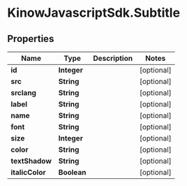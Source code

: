 # KinowJavascriptSdk.Subtitle

## Properties
Name | Type | Description | Notes
------------ | ------------- | ------------- | -------------
**id** | **Integer** |  | [optional] 
**src** | **String** |  | [optional] 
**srclang** | **String** |  | [optional] 
**label** | **String** |  | [optional] 
**name** | **String** |  | [optional] 
**font** | **String** |  | [optional] 
**size** | **Integer** |  | [optional] 
**color** | **String** |  | [optional] 
**textShadow** | **String** |  | [optional] 
**italicColor** | **Boolean** |  | [optional] 


